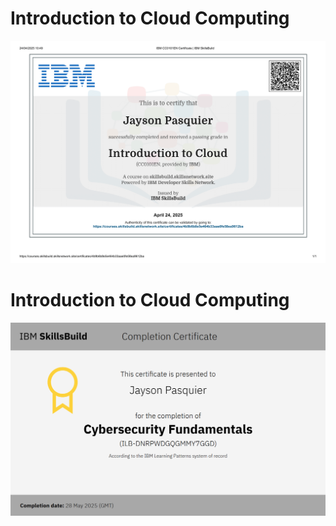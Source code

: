 # Introduction to Cloud Computing

[![Certificate Overview](./certificate-cloud.png)](./certificate-cloud.pdf)

# Introduction to Cloud Computing

[![Certificate Overview](./certificate-cyber-1.png)](./certificate-cyber-1.pdf)
